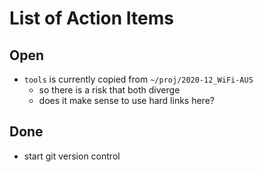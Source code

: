 # List of Action Items

## Open

* `tools` is currently copied from `~/proj/2020-12_WiFi-AUS` 
    - so there is a risk that both diverge
    - does it make sense to use hard links here?


## Done

* start git version control


